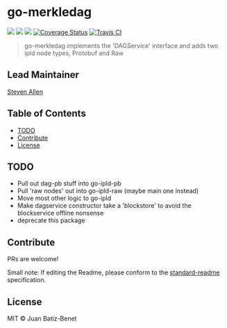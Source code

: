 go-merkledag
==================

[![](https://img.shields.io/badge/made%20by-Protocol%20Labs-blue.svg?style=flat-square)](http://ipn.io)
[![](https://img.shields.io/badge/project-IPFS-blue.svg?style=flat-square)](http://ipfs.io/)
[![](https://img.shields.io/badge/freenode-%23ipfs-blue.svg?style=flat-square)](http://webchat.freenode.net/?channels=%23ipfs)
[![Coverage Status](https://codecov.io/gh/ETHFSx/go-merkledag/branch/master/graph/badge.svg)](https://codecov.io/gh/ETHFSx/go-merkledag/branch/master)
[![Travis CI](https://travis-ci.org/ETHFSx/go-merkledag.svg?branch=master)](https://travis-ci.org/ETHFSx/go-merkledag)

> go-merkledag implements the 'DAGService' interface and adds two ipld node types, Protobuf and Raw 

## Lead Maintainer

[Steven Allen](https://github.com/Stebalien)

## Table of Contents

- [TODO](#todo)
- [Contribute](#contribute)
- [License](#license)

## TODO

- Pull out dag-pb stuff into go-ipld-pb
- Pull 'raw nodes' out into go-ipld-raw (maybe main one instead)
- Move most other logic to go-ipld
- Make dagservice constructor take a 'blockstore' to avoid the blockservice offline nonsense
- deprecate this package

## Contribute

PRs are welcome!

Small note: If editing the Readme, please conform to the [standard-readme](https://github.com/RichardLitt/standard-readme) specification.

## License

MIT © Juan Batiz-Benet
